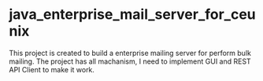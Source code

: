 # java_enterprise_mail_server_for_ceunix
This project is created to build a enterprise mailing server for perform bulk mailing. The project has all machanism, I need to implement GUI and REST API Client to make it work.

